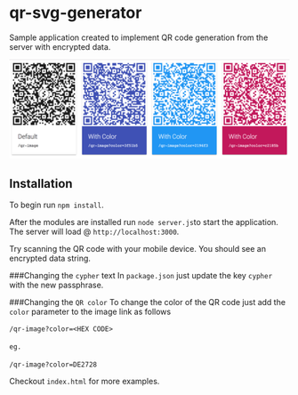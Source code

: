 # qr-svg-generator

Sample application created to implement QR code generation from the server with encrypted data.

![alt text][logo]

## Installation
To begin run `npm install`.

After the modules are installed run `node server.js`to start the application. The server will load @ `http://localhost:3000`.

Try scanning the QR code with your mobile device. You should see an encrypted data string.

###Changing the `cypher` text
In `package.json` just update the key `cypher` with the new passphrase.

###Changing the `QR color`
To change the color of the QR code just add the `color` parameter to the image link as follows

```
/qr-image?color=<HEX CODE>

eg.

/qr-image?color=DE2728
```

Checkout `index.html` for more examples.

[logo]: screen-grab.png "Screen Shot"